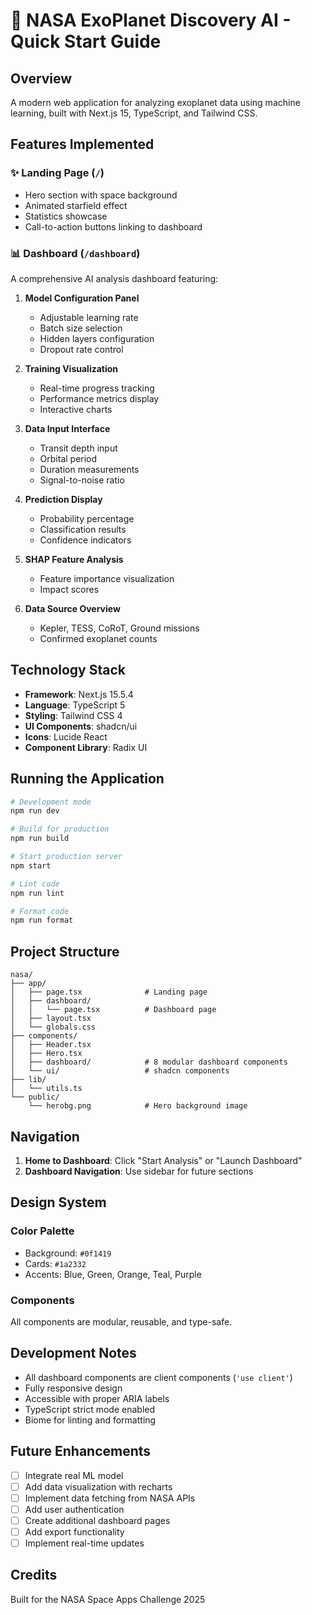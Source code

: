 # 🚀 NASA ExoPlanet Discovery AI - Quick Start Guide

## Overview

A modern web application for analyzing exoplanet data using machine learning, built with Next.js 15, TypeScript, and Tailwind CSS.

## Features Implemented

### ✨ Landing Page (`/`)

- Hero section with space background
- Animated starfield effect
- Statistics showcase
- Call-to-action buttons linking to dashboard

### 📊 Dashboard (`/dashboard`)

A comprehensive AI analysis dashboard featuring:

1. **Model Configuration Panel**
   - Adjustable learning rate
   - Batch size selection
   - Hidden layers configuration
   - Dropout rate control

2. **Training Visualization**
   - Real-time progress tracking
   - Performance metrics display
   - Interactive charts

3. **Data Input Interface**
   - Transit depth input
   - Orbital period
   - Duration measurements
   - Signal-to-noise ratio

4. **Prediction Display**
   - Probability percentage
   - Classification results
   - Confidence indicators

5. **SHAP Feature Analysis**
   - Feature importance visualization
   - Impact scores

6. **Data Source Overview**
   - Kepler, TESS, CoRoT, Ground missions
   - Confirmed exoplanet counts

## Technology Stack

- **Framework**: Next.js 15.5.4
- **Language**: TypeScript 5
- **Styling**: Tailwind CSS 4
- **UI Components**: shadcn/ui
- **Icons**: Lucide React
- **Component Library**: Radix UI

## Running the Application

```bash
# Development mode
npm run dev

# Build for production
npm run build

# Start production server
npm start

# Lint code
npm run lint

# Format code
npm run format
```

## Project Structure

```ascii
nasa/
├── app/
│   ├── page.tsx              # Landing page
│   ├── dashboard/
│   │   └── page.tsx          # Dashboard page
│   ├── layout.tsx
│   └── globals.css
├── components/
│   ├── Header.tsx
│   ├── Hero.tsx
│   ├── dashboard/            # 8 modular dashboard components
│   └── ui/                   # shadcn components
├── lib/
│   └── utils.ts
└── public/
    └── herobg.png            # Hero background image
```

## Navigation

1. **Home to Dashboard**: Click "Start Analysis" or "Launch Dashboard"
2. **Dashboard Navigation**: Use sidebar for future sections

## Design System

### Color Palette

- Background: `#0f1419`
- Cards: `#1a2332`
- Accents: Blue, Green, Orange, Teal, Purple

### Components

All components are modular, reusable, and type-safe.

## Development Notes

- All dashboard components are client components (`'use client'`)
- Fully responsive design
- Accessible with proper ARIA labels
- TypeScript strict mode enabled
- Biome for linting and formatting

## Future Enhancements

- [ ] Integrate real ML model
- [ ] Add data visualization with recharts
- [ ] Implement data fetching from NASA APIs
- [ ] Add user authentication
- [ ] Create additional dashboard pages
- [ ] Add export functionality
- [ ] Implement real-time updates

## Credits

Built for the NASA Space Apps Challenge 2025
